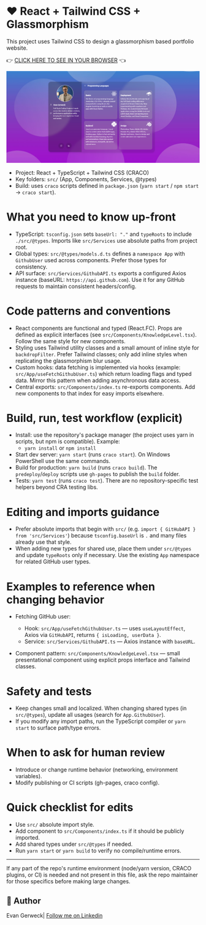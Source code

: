 # :heart: React + Tailwind CSS + Glassmorphism

This project uses Tailwind CSS to design a glassmorphism based portfolio website.

:point_right: [CLICK HERE TO SEE IN YOUR BROWSER]() :point_left:

<img src="./images/Website.png" alt="An image of the website" />

- Project: React + TypeScript + Tailwind CSS (CRACO)
- Key folders: `src/` (App, Components, Services, @types)
- Build: uses `craco` scripts defined in `package.json` (`yarn start` / `npm start` -> `craco start`).

# What you need to know up-front

- TypeScript: `tsconfig.json` sets `baseUrl: "."` and `typeRoots` to include `./src/@types`. Imports like `src/Services` use absolute paths from project root.
- Global types: `src/@types/models.d.ts` defines a `namespace App` with `GithubUser` used across components. Prefer those types for consistency.
- API surface: `src/Services/GithubAPI.ts` exports a configured Axios instance (baseURL: `https://api.github.com`). Use it for any GitHub requests to maintain consistent headers/config.

# Code patterns and conventions

- React components are functional and typed (React.FC). Props are defined as explicit interfaces (see `src/Components/KnowledgeLevel.tsx`). Follow the same style for new components.
- Styling uses Tailwind utility classes and a small amount of inline style for `backdropFilter`. Prefer Tailwind classes; only add inline styles when replicating the glassmorphism blur usage.
- Custom hooks: data fetching is implemented via hooks (example: `src/App/useFetchGithubUser.ts`) which return loading flags and typed data. Mirror this pattern when adding asynchronous data access.
- Central exports: `src/Components/index.ts` re-exports components. Add new components to that index for easy imports elsewhere.

# Build, run, test workflow (explicit)

- Install: use the repository's package manager (the project uses yarn in scripts, but npm is compatible). Example:
  - `yarn install` or `npm install`
- Start dev server: `yarn start` (runs `craco start`). On Windows PowerShell use the same commands.
- Build for production: `yarn build` (runs `craco build`). The `predeploy`/`deploy` scripts use `gh-pages` to publish the `build` folder.
- Tests: `yarn test` (runs `craco test`). There are no repository-specific test helpers beyond CRA testing libs.

# Editing and imports guidance

- Prefer absolute imports that begin with `src/` (e.g. `import { GitHubAPI } from 'src/Services'`) because `tsconfig.baseUrl` is `.` and many files already use that style.
- When adding new types for shared use, place them under `src/@types` and update `typeRoots` only if necessary. Use the existing `App` namespace for related GitHub user types.

# Examples to reference when changing behavior

- Fetching GitHub user:

  - Hook: `src/App/useFetchGithubUser.ts` — uses `useLayoutEffect`, Axios via `GitHubAPI`, returns `{ isLoading, userData }`.
  - Service: `src/Services/GithubAPI.ts` — Axios instance with `baseURL`.

- Component pattern: `src/Components/KnowledgeLevel.tsx` — small presentational component using explicit props interface and Tailwind classes.

# Safety and tests

- Keep changes small and localized. When changing shared types (in `src/@types`), update all usages (search for `App.GithubUser`).
- If you modify any import paths, run the TypeScript compiler or `yarn start` to surface path/type errors.

# When to ask for human review

- Introduce or change runtime behavior (networking, environment variables).
- Modify publishing or CI scripts (gh-pages, craco config).

# Quick checklist for edits

- Use `src/` absolute import style.
- Add component to `src/Components/index.ts` if it should be publicly imported.
- Add shared types under `src/@types` if needed.
- Run `yarn start` or `yarn build` to verify no compile/runtime errors.

---

If any part of the repo's runtime environment (node/yarn version, CRACO plugins, or CI) is needed and not present in this file, ask the repo maintainer for those specifics before making large changes.

## :man: Author

Evan Gerweck| [Follow me on Linkedin](https://www.linkedin.com/in/evan-gerweck-8b95b9199/)

